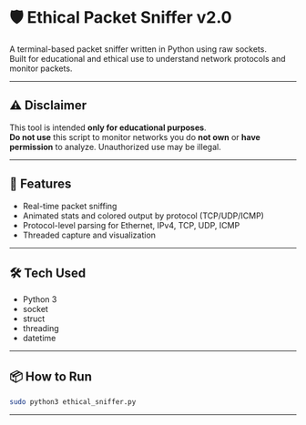 # 🛡️ Ethical Packet Sniffer v2.0

A terminal-based packet sniffer written in Python using raw sockets.  
Built for educational and ethical use to understand network protocols and monitor packets.

---

## ⚠️ Disclaimer
This tool is intended **only for educational purposes**.  
**Do not use** this script to monitor networks you do **not own** or **have permission** to analyze. Unauthorized use may be illegal.

---

## 🚀 Features
- Real-time packet sniffing
- Animated stats and colored output by protocol (TCP/UDP/ICMP)
- Protocol-level parsing for Ethernet, IPv4, TCP, UDP, ICMP
- Threaded capture and visualization

---

## 🛠️ Tech Used
- Python 3
- socket
- struct
- threading
- datetime

---

## 📦 How to Run
```bash
sudo python3 ethical_sniffer.py
```

--- 



